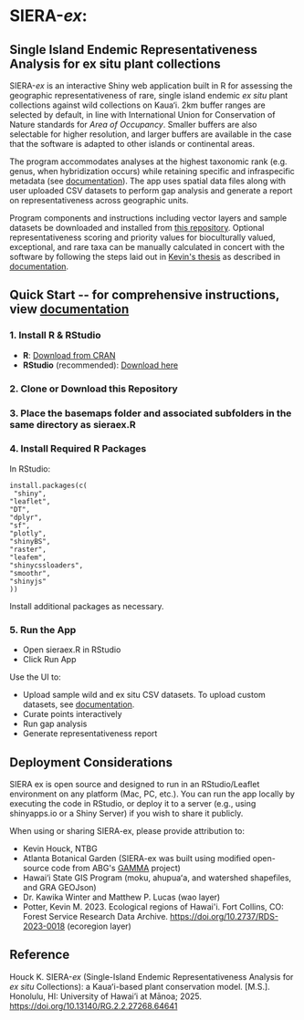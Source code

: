 # SIERA-*ex*: 
## Single Island Endemic Representativeness Analysis for ex situ plant collections
SIERA-*ex* is an interactive Shiny web application built in R for assessing the geographic representativeness of rare, single island endemic *ex situ* plant collections against wild collections on Kaua‘i. 2km buffer ranges are selected by default, in line with International Union for Conservation of Nature standards for *Area of Occupancy*. Smaller buffers are also selectable for higher resolution, and larger buffers are available in the case that the software is adapted to other islands or continental areas.

The program accommodates analyses at the highest taxonomic rank (e.g. genus, when hybridization occurs) while retaining specific and infraspecific metadata (see [documentation](https://github.com/plantrecords/sieraex/blob/main/comprehensive_instructions.md#siera-ex-documentation)). The app uses spatial data files along with user uploaded CSV datasets to perform gap analysis and generate a report on representativeness across geographic units. 

Program components and instructions including vector layers and sample datasets be downloaded and installed from [this repository](https://github.com/plantrecords/sieraex). Optional representativeness scoring and priority values for bioculturally valued, exceptional, and rare taxa can be manually calculated in concert with the software by following the steps laid out in [Kevin's thesis](https://doi.org/10.13140/RG.2.2.27268.64641) as described in [documentation](https://github.com/plantrecords/sieraex/blob/main/comprehensive_instructions.md#siera-ex-documentation). 

## Quick Start -- for comprehensive instructions, view [documentation](https://github.com/plantrecords/sieraex/blob/main/comprehensive_instructions.md#siera-ex-documentation)

### 1. Install R & RStudio
- **R**: [Download from CRAN](http://cran.r-project.org)  
- **RStudio** (recommended): [Download here](https://posit.co/download/rstudio-desktop)

### 2. Clone or Download this Repository
### 3. Place the basemaps folder and associated subfolders in the same directory as sieraex.R
### 4. Install Required R Packages

In RStudio:

    install.packages(c(
     "shiny",
    "leaflet",
    "DT",
    "dplyr",
    "sf",
    "plotly",
    "shinyBS",
    "raster",
    "leafem",
    "shinycssloaders",
    "smoothr",
    "shinyjs"
    ))

Install additional packages as necessary.

### 5. Run the App

- Open sieraex.R in RStudio
- Click Run App

Use the UI to:

- Upload sample wild and ex situ CSV datasets. To upload custom datasets, see [documentation](https://github.com/plantrecords/sieraex/blob/main/comprehensive_instructions.md#siera-ex-documentation).
- Curate points interactively
- Run gap analysis
- Generate representativeness report

## Deployment Considerations

SIERA ex is open source and designed to run in an RStudio/Leaflet environment on any platform (Mac, PC, etc.). You can run the app locally by executing the code in RStudio, or deploy it to a server (e.g., using shinyapps.io or a Shiny Server) if you wish to share it publicly.

When using or sharing SIERA-ex, please provide attribution to:

- Kevin Houck, NTBG
- Atlanta Botanical Garden (SIERA-ex was built using modified open-source code from ABG's [GAMMA](https://github.com/AtlantaBotanicalGarden/gap-analysis-shiny-app) project)
- Hawai‘i State GIS Program (moku, ahupuaʻa, and watershed shapefiles, and GRA GEOJson)
- Dr. Kawika Winter and Matthew P. Lucas (wao layer)
- Potter, Kevin M. 2023. Ecological regions of Hawai'i. Fort Collins, CO: Forest Service Research Data Archive. https://doi.org/10.2737/RDS-2023-0018 (ecoregion layer)

## Reference

Houck K. SIERA-*ex* (Single-Island Endemic Representativeness Analysis for *ex situ* Collections): a Kauaʻi-based plant conservation model. [M.S.]. Honolulu, HI: University of Hawai’i at Mānoa; 2025. https://doi.org/10.13140/RG.2.2.27268.64641
